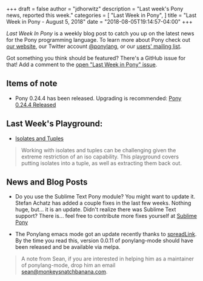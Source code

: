 +++
draft = false
author = "jdhorwitz"
description = "Last week's Pony news, reported this week."
categories = [
    "Last Week in Pony",
]
title = "Last Week in Pony - August 5, 2018"
date = "2018-08-05T19:14:57-04:00"
+++

_Last Week In Pony_ is a weekly blog post to catch you up on the latest news for the Pony programming language. To learn more about Pony check out [our website](ponylang.io), our Twitter account [@ponylang](https://twitter.com/ponylang), or our [users' mailing list](https://pony.groups.io/g/user).

Got something you think should be featured? There's a GitHub issue for that! Add a comment to the [open "Last Week in Pony" issue](https://github.com/ponylang/ponylang.github.io/issues?q=is%3Aissue+is%3Aopen+label%3Alast-week-in-pony).

<!--more-->

## Items of note

- Pony 0.24.4 has been released. Upgrading is recommended: [Pony 0.24.4 Released](https://www.ponylang.io/blog/2018/07/0.24.4-released/)

## Last Week's Playground:

- [Isolates and Tuples](https://playground.ponylang.io/?gist=16c4ae4851efea2d7903c4f5173fd12a)

> Working with isolates and tuples can be challenging given the extreme restriction of an iso capability. This playground covers putting isolates into a tuple, as well as extracting them back out.

## News and Blog Posts

- Do you use the Sublime Text Pony module? You might want to update it. Stefan Achatz has added a couple fixes in the last few weeks. Nothing huge, but... it is an update. Didn't realize there was Sublime Text support? There is... feel free to contribute more fixes yourself at [Sublime Pony](https://github.com/ponylang/sublime-pony)

- The Ponylang emacs mode got an update recently thanks to [spreadLink](https://github.com/spreadlink). By the time you read this, version 0.0.11 of ponylang-mode should have been released and be available via melpa.

> A note from Sean, if you are interested in helping him as a maintainer of ponylang-mode, drop him an email [sean@monkeysnatchbanana.com](mailto:sean@monkeysnatchbanana.com).
